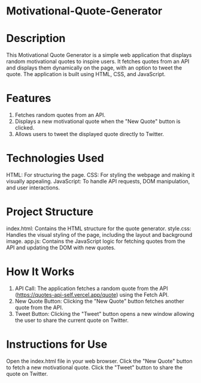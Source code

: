 # Motivational-Quote-Generator
# Description
This Motivational Quote Generator is a simple web application that displays random motivational quotes to inspire users. It fetches quotes from an API and displays them dynamically on the page, with an option to tweet the quote. The application is built using HTML, CSS, and JavaScript.

# Features
1. Fetches random quotes from an API.
2. Displays a new motivational quote when the "New Quote" button is clicked.
3. Allows users to tweet the displayed quote directly to Twitter.

# Technologies Used
HTML: For structuring the page.
CSS: For styling the webpage and making it visually appealing.
JavaScript: To handle API requests, DOM manipulation, and user interactions.

# Project Structure
index.html: Contains the HTML structure for the quote generator.
style.css: Handles the visual styling of the page, including the layout and background image.
app.js: Contains the JavaScript logic for fetching quotes from the API and updating the DOM with new quotes.

# How It Works
1. API Call: The application fetches a random quote from the API (https://quotes-api-self.vercel.app/quote) using the Fetch API.
2. New Quote Button: Clicking the "New Quote" button fetches another quote from the API.
3. Tweet Button: Clicking the "Tweet" button opens a new window allowing the user to share the current quote on Twitter.

   
# Instructions for Use
Open the index.html file in your web browser.
Click the "New Quote" button to fetch a new motivational quote.
Click the "Tweet" button to share the quote on Twitter.
